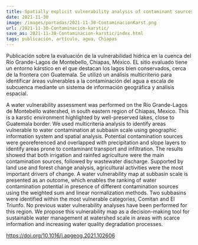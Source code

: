 ```yaml
---
title: Spatially explicit vulnerability analysis of contaminant sources in a karstic watershed in southeastern Mexico
date: 2021-11-30
image: /images/portadas/2021-11-30-ContaminacionKarst.png
url: /2021-11-30-Contaminacion-karstic/
save_as: 2021-11-30-Contaminacion-karstic/index.html
tags: publicación, artículo, agua, Chiapas
---
```



Publicación sobre la evaluación de la vulnerabilidad hídrica en la
cuenca del Río Grande-Lagos de Montebello, Chiapas, México. EL sitio
evaluado tiene un entorno kárstico en el que destacan los lagos bien
conservados, cerca de la frontera con Guatemala. Se utilizó un
análisis multicriterio para identificar áreas vulnerables a la
contaminación del agua a escala de subcuenca mediante un sistema de
información geográfica y análisis espacial.



A water vulnerability assessment was performed on the Río Grande-Lagos
de Montebello watershed, in south eastern region of Chiapas, Mexico.
This is a karstic environment highlighted by well-preserved lakes,
close to Guatemala border. We used multicriteria analysis to identify
areas vulnerable to water contamination at subbasin scale using
geographic information system and spatial analysis. Potential
contamination sources were georeferenced and overlapped with
precipitation and slope layers to identify areas prone to contaminant
transport and infiltration. The results showed that both irrigation
and rainfed agriculture were the main contamination sources, followed
by wastewater discharge. Supported by land use and forest change
analysis, agricultural activities were the most important drivers of
change. A water vulnerability map at subbasin scale is presented as an
outcome, which enables the ranking of water contamination potential in
presence of different contamination sources using the weighted sum and
linear normalization methods. Two subbasins were identified within the
most vulnerable categories, Comitan and El Triunfo. No previous water
vulnerability analyses have been performed for this region.  We
propose this vulnerability map as a decision-making tool for
sustainable water management at watershed scale in areas with scarce
information and increasing water quality degradation processes.

<https://doi.org/10.1016/j.apgeog.2021.102606>
